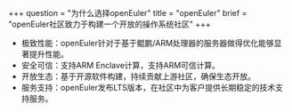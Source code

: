 +++
question = "为什么选择openEuler"
title = "openEuler"
brief = "openEuler社区致力于构建一个开放的操作系统社区"
+++

* 极致性能：openEuler针对于基于鲲鹏/ARM处理器的服务器做得优化能够显著提升性能。
* 安全可信：支持ARM Enclave计算，支持ARM可信计算。
* 开放生态：基于开源软件构建，持续贡献上游社区，确保生态开放。
* 服务支持：openEuler发布LTS版本，在社区中为客户提供长期稳定的技术支持服务。
